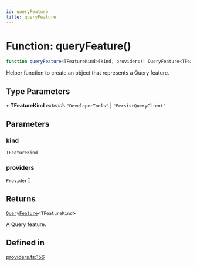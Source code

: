```yaml
---
id: queryFeature
title: queryFeature
---
```


# Function: queryFeature()

```ts
function queryFeature<TFeatureKind>(kind, providers): QueryFeature<TFeatureKind>
```

Helper function to create an object that represents a Query feature.

## Type Parameters

• **TFeatureKind** _extends_ `"DeveloperTools"` \| `"PersistQueryClient"`

## Parameters

### kind

`TFeatureKind`

### providers

`Provider`[]

## Returns

[`QueryFeature`](../../interfaces/queryfeature.md)\<`TFeatureKind`\>

A Query feature.

## Defined in

[providers.ts:156](https://github.com/TanStack/query/blob/main/packages/angular-query-experimental/src/providers.ts#L156)
